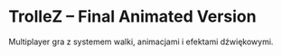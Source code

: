 # TrolleZ – Final Animated Version
Multiplayer gra z systemem walki, animacjami i efektami dźwiękowymi.